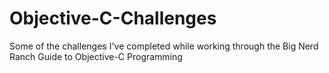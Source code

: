 # Objective-C-Challenges
Some of the challenges I've completed while working through the Big Nerd Ranch Guide to Objective-C Programming
